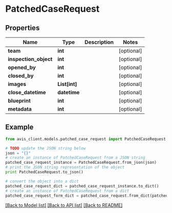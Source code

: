 # PatchedCaseRequest


## Properties

Name | Type | Description | Notes
------------ | ------------- | ------------- | -------------
**team** | **int** |  | [optional] 
**inspection_object** | **int** |  | [optional] 
**opened_by** | **int** |  | [optional] 
**closed_by** | **int** |  | [optional] 
**images** | **List[int]** |  | [optional] 
**close_datetime** | **datetime** |  | [optional] 
**blueprint** | **int** |  | [optional] 
**metadata** | **int** |  | [optional] 

## Example

```python
from avis_client.models.patched_case_request import PatchedCaseRequest

# TODO update the JSON string below
json = "{}"
# create an instance of PatchedCaseRequest from a JSON string
patched_case_request_instance = PatchedCaseRequest.from_json(json)
# print the JSON string representation of the object
print PatchedCaseRequest.to_json()

# convert the object into a dict
patched_case_request_dict = patched_case_request_instance.to_dict()
# create an instance of PatchedCaseRequest from a dict
patched_case_request_form_dict = patched_case_request.from_dict(patched_case_request_dict)
```
[[Back to Model list]](../README.md#documentation-for-models) [[Back to API list]](../README.md#documentation-for-api-endpoints) [[Back to README]](../README.md)


